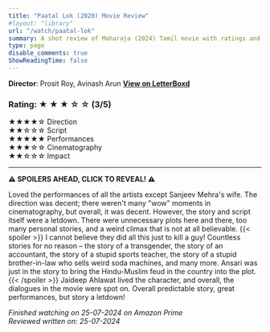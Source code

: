 ```yaml
---
title: "Paatal Lok (2020) Movie Review"
#layout: "library"
url: "/watch/paatal-lok"
summary: A shot review of Maharaja (2024) Tamil movie with ratings and a quick take.
type: page
disable_comments: true
ShowReadingTime: false
---
```


**Director**: Prosit Roy, Avinash Arun
[**View on LetterBoxd**](https://letterboxd.com/film/paatal-lok/details/)  


### Rating: ★ ★ ★ ☆ ☆ (3/5)

★★★★☆ Direction  
★★☆☆☆ Script  
★★★★★ Performances  
★★★☆☆ Cinematography  
★★☆☆☆ Impact  

---

**⚠️ SPOILERS AHEAD, CLICK TO REVEAL! ⚠️**

Loved the performances of all the artists except Sanjeev Mehra's wife. The direction was decent; there weren't many "wow" moments in cinematography, but overall, it was decent. However, the story and script itself were a letdown. There were unnecessary plots here and there, too many personal stories, and a weird climax that is not at all believable. {{< spoiler >}} I cannot believe they did all this just to kill a guy! Countless stories for no reason – the story of a transgender, the story of an accountant, the story of a stupid sports teacher, the story of a stupid brother-in-law who sells weird soda machines, and many more. Ansari was just in the story to bring the Hindu-Muslim feud in the country into the plot.{{< /spoiler >}} Jaideep Ahlawat lived the character, and overall, the dialogues in the movie were spot on. Overall predictable story, great performances, but story a letdown!


*Finished watching on 25-07-2024 on Amazon Prime*  
*Reviewed written on: 25-07-2024*